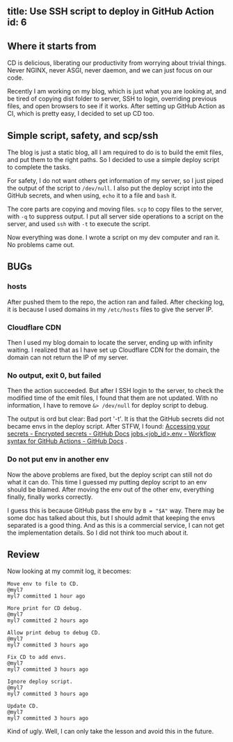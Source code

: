 title: Use SSH script to deploy in GitHub Action
id: 6
---
## Where it starts from

CD is delicious, liberating our productivity from worrying about trivial things.
Never NGINX, never ASGI, never daemon, and we can just focus on our code. 

Recently I am working on my blog, which is just what you are looking at, and be tired of copying dist folder to server,
SSH to login, overriding previous files, and open browsers to see if it works.
After setting up GitHub Action as CI, which is pretty easy, I decided to set up CD too.

## Simple script, safety, and scp/ssh

The blog is just a static blog, all I am required to do is to build the emit files, and put them to the right paths.
So I decided to use a simple deploy script to complete the tasks.

For safety, I do not want others get information of my server, so I just piped the output of the script to `/dev/null`.
I also put the deploy script into the GitHub secrets, and when using, `echo` it to a file and `bash` it.

The core parts are copying and moving files.
`scp` to copy files to the server, with `-q` to suppress output.
I put all server side operations to a script on the server, and used `ssh` with `-t` to execute the script.

Now everything was done.
I wrote a script on my dev computer and ran it.
No problems came out.

## BUGs

### hosts

After pushed them to the repo, the action ran and failed.
After checking log, it is because I used domains in my `/etc/hosts` files to give the server IP.

### Cloudflare CDN

Then I used my blog domain to locate the server, ending up with infinity waiting.
I realized that as I have set up Cloudflare CDN for the domain, the domain can not return the IP of my server.

### No output, exit 0, but failed

Then the action succeeded.
But after I SSH login to the server, to check the modified time of the emit files,
I found that them are not updated.
With no information, I have to remove `&> /dev/null` for deploy script to debug.

The output is ord but clear: Bad port '-t'.
It is that the GitHub secrets did not became envs in the deploy script.
After STFW, I found:
[Accessing your secrets - Encrypted secrets - GitHub Docs](https://docs.github.com/en/free-pro-team@latest/actions/reference/encrypted-secrets#accessing-your-secrets)
[jobs.<job_id>.env - Workflow syntax for GitHub Actions - GitHub Docs](https://docs.github.com/en/free-pro-team@latest/actions/reference/workflow-syntax-for-github-actions#jobsjob_idstepsenv)
.

### Do not put env in another env

Now the above problems are fixed, but the deploy script can still not do what it can do.
This time I guessed my putting deploy script to an env should be blamed.
After moving the env out of the other env, everything finally, finally works correctly.

I guess this is because GitHub pass the env by `B = "$A"` way.
There may be some doc has talked about this, but I should admit that keeping the envs separated is a good thing.
And as this is a commercial service, I can not get the implementation details.
So I did not think too much about it.

## Review

Now looking at my commit log, it becomes:

```
Move env to file to CD.
@myl7
myl7 committed 1 hour ago
 
More print for CD debug.
@myl7
myl7 committed 2 hours ago
 
Allow print debug to debug CD.
@myl7
myl7 committed 3 hours ago
 
Fix CD to add envs.
@myl7
myl7 committed 3 hours ago
 
Ignore deploy script.
@myl7
myl7 committed 3 hours ago
 
Update CD.
@myl7
myl7 committed 3 hours ago
```

Kind of ugly.
Well, I can only take the lesson and avoid this in the future.
